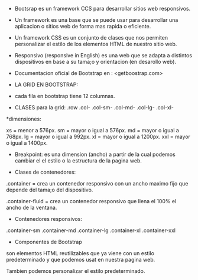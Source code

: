 * Bootsrap es un framework CCS para desarrollar sitios web responsivos.

* Un framework es una base que se puede usar para desarrollar una aplicacion o sitios web de forma mas rapida o eficiente.

* Un framework CSS es un conjunto de clases que nos permiten personalizar el estilo de los elementos HTML de nuestro sitio web.

* Responsivo (responsive in English) es una web que se adapta a distintos dispositivos en base a su tama;o y orientacion (en desarollo web).

* Documentacion oficial de Bootstrap en : <getboostrap.com>

* LA GRID EN BOOTSTRAP:

* cada fila en bootstrap tiene 12 columnas.
* CLASES para la grid:
.row
.col-
.col-sm-
.col-md-
.col-lg-
.col-xl-

*dimensiones:

xs = menor a 576px.
sm = mayor o igual a 576px.
md = mayor o igual a 768px.
lg = mayor o igual a 992px.
xl = mayor o igual a 1200px.
xxl = mayor o igual a 1400px.


* Breakpoint:
es una dimension (ancho) a partir de la cual podemos cambiar el  el estilo o la estructura de la pagina web.

* Clases de contenedores:

.container  = crea un contenedor responsivo con un ancho maximo fijo que depende del tama;o del dispositivo.

.container-fluid  = crea un contenedor responsivo que llena el 100% el ancho de la ventana.


* Contenedores responsivos:

.container-sm
.container-md
.container-lg
.container-xl
.container-xxl

* Componentes de Bootstrap

son elementos HTML reutilizables que ya viene con un estilo predeterminado y que podemos usat en nuestra pagina web.

Tambien podemos personalizar el estilo predeterminado.